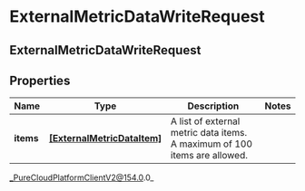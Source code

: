 # ExternalMetricDataWriteRequest

## ExternalMetricDataWriteRequest

## Properties

|Name | Type | Description | Notes|
|------------ | ------------- | ------------- | -------------|
| **items** | [**[ExternalMetricDataItem]**](ExternalMetricDataItem) | A list of external metric data items. A maximum of 100 items are allowed. | |



_PureCloudPlatformClientV2@154.0.0_

